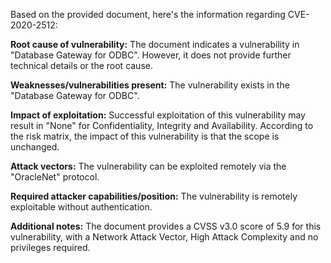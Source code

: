 Based on the provided document, here's the information regarding CVE-2020-2512:

**Root cause of vulnerability:** The document indicates a vulnerability in "Database Gateway for ODBC". However, it does not provide further technical details or the root cause.

**Weaknesses/vulnerabilities present:** The vulnerability exists in the "Database Gateway for ODBC".

**Impact of exploitation:** Successful exploitation of this vulnerability may result in "None" for Confidentiality, Integrity and Availability. According to the risk matrix, the impact of this vulnerability is that the scope is unchanged.

**Attack vectors:** The vulnerability can be exploited remotely via the "OracleNet" protocol.

**Required attacker capabilities/position:** The vulnerability is remotely exploitable without authentication.

**Additional notes:** The document provides a CVSS v3.0 score of 5.9 for this vulnerability, with a Network Attack Vector, High Attack Complexity and no privileges required.